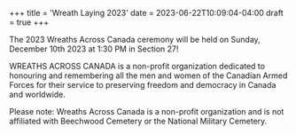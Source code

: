 +++
title = 'Wreath Laying 2023'
date = 2023-06-22T10:09:04-04:00
draft = true
+++

The 2023 Wreaths Across Canada ceremony will be held on Sunday, December 10th 2023 at 1:30 PM in Section 27!

WREATHS ACROSS CANADA is a non-profit organization dedicated to honouring and remembering all the men and women of the Canadian Armed Forces for their service to preserving freedom and democracy in Canada and worldwide.

Please note: Wreaths Across Canada is a non-profit organization and is not affiliated with Beechwood Cemetery or the National Military Cemetery.
